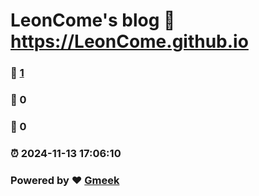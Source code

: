 # LeonCome's blog :link: https://LeonCome.github.io 
### :page_facing_up: [1](https://LeonCome.github.io/tag.html) 
### :speech_balloon: 0 
### :hibiscus: 0 
### :alarm_clock: 2024-11-13 17:06:10 
### Powered by :heart: [Gmeek](https://github.com/Meekdai/Gmeek)
